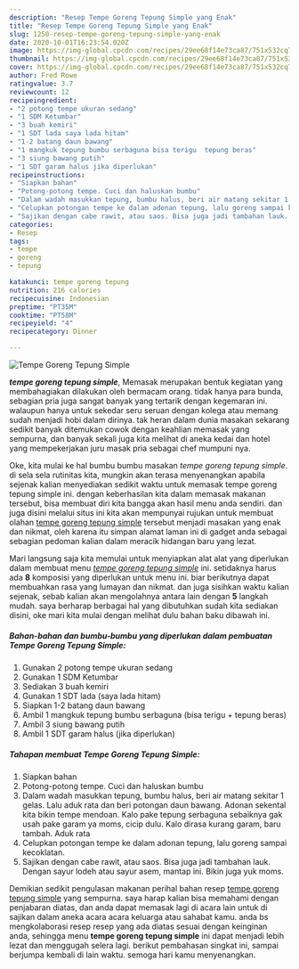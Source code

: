 ```yaml
---
description: "Resep Tempe Goreng Tepung Simple yang Enak"
title: "Resep Tempe Goreng Tepung Simple yang Enak"
slug: 1250-resep-tempe-goreng-tepung-simple-yang-enak
date: 2020-10-01T16:23:54.020Z
image: https://img-global.cpcdn.com/recipes/29ee68f14e73ca87/751x532cq70/tempe-goreng-tepung-simple-foto-resep-utama.jpg
thumbnail: https://img-global.cpcdn.com/recipes/29ee68f14e73ca87/751x532cq70/tempe-goreng-tepung-simple-foto-resep-utama.jpg
cover: https://img-global.cpcdn.com/recipes/29ee68f14e73ca87/751x532cq70/tempe-goreng-tepung-simple-foto-resep-utama.jpg
author: Fred Rowe
ratingvalue: 3.7
reviewcount: 12
recipeingredient:
- "2 potong tempe ukuran sedang"
- "1 SDM Ketumbar"
- "3 buah kemiri"
- "1 SDT lada saya lada hitam"
- "1-2 batang daun bawang"
- "1 mangkuk tepung bumbu serbaguna bisa terigu  tepung beras"
- "3 siung bawang putih"
- "1 SDT garam halus jika diperlukan"
recipeinstructions:
- "Siapkan bahan"
- "Potong-potong tempe. Cuci dan haluskan bumbu"
- "Dalam wadah masukkan tepung, bumbu halus, beri air matang sekitar 1 gelas. Lalu aduk rata dan beri potongan daun bawang. Adonan sekental kita bikin tempe mendoan. Kalo pake tepung serbaguna sebaiknya gak usah pake garam ya moms, cicip dulu. Kalo dirasa kurang garam, baru tambah. Aduk rata"
- "Celupkan potongan tempe ke dalam adonan tepung, lalu goreng sampai kecoklatan."
- "Sajikan dengan cabe rawit, atau saos. Bisa juga jadi tambahan lauk. Dengan sayur lodeh atau sayur asem, mantap ini. Bikin juga yuk moms."
categories:
- Resep
tags:
- tempe
- goreng
- tepung

katakunci: tempe goreng tepung 
nutrition: 216 calories
recipecuisine: Indonesian
preptime: "PT35M"
cooktime: "PT58M"
recipeyield: "4"
recipecategory: Dinner

---
```



![Tempe Goreng Tepung Simple](https://img-global.cpcdn.com/recipes/29ee68f14e73ca87/751x532cq70/tempe-goreng-tepung-simple-foto-resep-utama.jpg)

<b><i>tempe goreng tepung simple</i></b>, Memasak merupakan bentuk kegiatan yang membahagiakan dilakukan oleh bermacam orang. tidak hanya para bunda, sebagian pria juga sangat banyak yang tertarik dengan kegemaran ini. walaupun hanya untuk sekedar seru seruan dengan kolega atau memang sudah menjadi hobi dalam dirinya. tak heran dalam dunia masakan sekarang sedikit banyak ditemukan cowok dengan keahlian memasak yang sempurna, dan banyak sekali juga kita melihat di aneka kedai dan hotel yang mempekerjakan juru masak pria sebagai chef mumpuni nya.



Oke, kita mulai ke hal bumbu bumbu masakan <i>tempe goreng tepung simple</i>. di sela sela rutinitas kita, mungkin akan terasa menyenangkan apabila sejenak kalian menyediakan sedikit waktu untuk memasak tempe goreng tepung simple ini. dengan keberhasilan kita dalam memasak makanan tersebut, bisa membuat diri kita bangga akan hasil menu anda sendiri. dan juga disini melalui situs ini kita akan mempunyai rujukan untuk membuat olahan <u>tempe goreng tepung simple</u> tersebut menjadi masakan yang enak dan nikmat, oleh karena itu simpan alamat laman ini di gadget anda sebagai sebagian pedoman kalian dalam meracik hidangan baru yang lezat.


Mari langsung saja kita memulai untuk menyiapkan alat alat yang diperlukan dalam membuat menu <u><i>tempe goreng tepung simple</i></u> ini. setidaknya harus ada <b>8</b> komposisi yang diperlukan untuk menu ini. biar berikutnya dapat membuahkan rasa yang lumayan dan nikmat. dan juga sisihkan waktu kalian sejenak, sebab kalian akan mengolahnya antara lain dengan <b>5</b> langkah mudah. saya berharap berbagai hal yang dibutuhkan sudah kita sediakan disini, oke mari kita mulai dengan melihat dulu bahan baku dibawah ini.

<!--inarticleads1-->

##### Bahan-bahan dan bumbu-bumbu yang diperlukan dalam pembuatan Tempe Goreng Tepung Simple:

1. Gunakan 2 potong tempe ukuran sedang
1. Gunakan 1 SDM Ketumbar
1. Sediakan 3 buah kemiri
1. Gunakan 1 SDT lada (saya lada hitam)
1. Siapkan 1-2 batang daun bawang
1. Ambil 1 mangkuk tepung bumbu serbaguna (bisa terigu + tepung beras)
1. Ambil 3 siung bawang putih
1. Ambil 1 SDT garam halus (jika diperlukan)




<!--inarticleads2-->

##### Tahapan membuat Tempe Goreng Tepung Simple:

1. Siapkan bahan
1. Potong-potong tempe. Cuci dan haluskan bumbu
1. Dalam wadah masukkan tepung, bumbu halus, beri air matang sekitar 1 gelas. Lalu aduk rata dan beri potongan daun bawang. Adonan sekental kita bikin tempe mendoan. Kalo pake tepung serbaguna sebaiknya gak usah pake garam ya moms, cicip dulu. Kalo dirasa kurang garam, baru tambah. Aduk rata
1. Celupkan potongan tempe ke dalam adonan tepung, lalu goreng sampai kecoklatan.
1. Sajikan dengan cabe rawit, atau saos. Bisa juga jadi tambahan lauk. Dengan sayur lodeh atau sayur asem, mantap ini. Bikin juga yuk moms.




Demikian sedikit pengulasan makanan perihal bahan resep <u>tempe goreng tepung simple</u> yang sempurna. saya harap kalian bisa memahami dengan penjabaran diatas, dan anda dapat memasak lagi di acara lain untuk di sajikan dalam aneka acara acara keluarga atau sahabat kamu. anda bs mengkolaborasi resep resep yang ada diatas sesuai dengan keinginan anda, sehingga menu <b>tempe goreng tepung simple</b> ini dapat menjadi lebih lezat dan menggugah selera lagi. berikut pembahasan singkat ini, sampai berjumpa kembali di lain waktu. semoga hari kamu menyenangkan.
